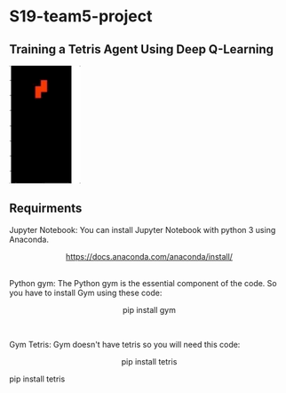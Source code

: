 # S19-team5-project


## Training a Tetris Agent Using Deep Q-Learning

![](tetirs.gif)

## Requirments 
Jupyter Notebook: You can install Jupyter Notebook with python 3 using Anaconda. <br>
                  <p align = "center"> https://docs.anaconda.com/anaconda/install/ </p>
            <br>
Python gym: The Python gym is the essential component of the code. So you have to install Gym using these code: <br>
            <p align = "center"> pip install gym </p>
            <br>

Gym Tetris: Gym doesn't have tetris so you will need this code: <br>
            <p align = "center"> pip install tetris </p>
            pip install tetris <br>